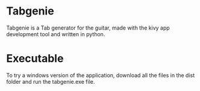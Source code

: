 # Tabgenie

Tabgenie is a Tab generator for the guitar, made with the kivy app development tool and written in python. 

# Executable

To try a windows version of the application, download all the files in the dist folder and run the tabgenie.exe file.
